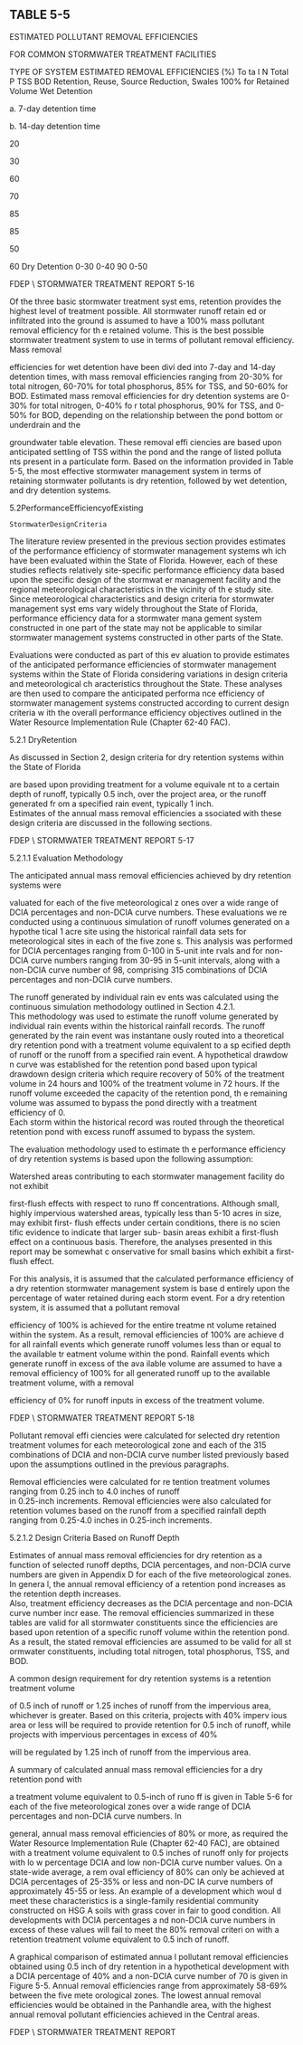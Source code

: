 ## TABLE  5-5 
 

 ESTIMATED  POLLUTANT  REMOVAL  EFFICIENCIES 

 FOR  COMMON  STORMWATER  TREATMENT  FACILITIES
 
 
TYPE  OF  SYSTEM 
ESTIMATED  REMOVAL  EFFICIENCIES  (%) 
To ta l N 
Total  P 
TSS 
BOD 
Retention, Reuse, 
Source Reduction, Swales 100% for Retained Volume 
 Wet Detention 

 

a.  7-day detention time 

b.  14-day detention time 
 
 
20 

30 
 
 
60 

70 
 
 
85 

85 
 
 
50 

60 
Dry Detention 0-30 0-40 90 0-50 
 

FDEP \ STORMWATER  TREATMENT  REPORT 
5-16 
 
 
Of the three basic stormwater treatment syst
ems, retention provides the highest level of 
treatment possible.  All stormwater runoff retain
ed or infiltrated into 
the ground is assumed to 
have a 100% mass pollutant removal efficiency for th
e retained volume.  This is the best possible 
stormwater treatment system to use in terms of pollutant removal efficiency.  Mass removal 

efficiencies for wet detention have been divi
ded into 7-day and 14-day detention times, with 
mass removal efficiencies ranging from 20-30% 
for total nitrogen, 60-70% for total phosphorus, 
85% for TSS, and 50-60% for BOD.  Estimated 
mass removal efficiencies for dry detention 
systems are 0-30% for total nitrogen, 0-40% fo
r total phosphorus, 90% for TSS, and 0-50% for 
BOD, depending on the relationship between the pond bottom or underdrain and the 

groundwater table elevation.  These removal effi
ciencies are based upon anticipated settling of 
TSS within the pond and the range of listed polluta
nts present in a particulate form.  Based on 
the information provided in Table 5-5, the most 
effective stormwater management system in 
terms of retaining stormwater pollutants is 
dry retention, followed by wet detention, and dry 
detention systems.   
 
 
   5.2PerformanceEfficiencyofExisting
 
    StormwaterDesignCriteria
 
 
 The literature review presented in the previous
 section provides estimates of the performance 
efficiency of stormwater management systems wh
ich have been evaluated within the State of 
Florida.  However, each of these studies reflects 
relatively site-specific performance efficiency data 
based upon the specific design of the stormwat
er management facility and the regional 
meteorological characteristics in the vicinity of th
e study site.  Since meteorological characteristics 
and design criteria for stormwater management syst
ems vary widely throughout the State of Florida, 
performance efficiency data for a stormwater mana
gement system constructed in one part of the 
state may not be applicable to similar stormwater 
management systems constructed in other parts of 
the State. 

 

 Evaluations were conducted as part of this ev
aluation to provide estimates of the anticipated 
performance efficiencies of stormwater management
 systems within the State of Florida considering 
variations in design criteria and meteorological ch
aracteristics throughout the State.  These analyses 
are then used to compare the anticipated performa
nce efficiency of stormwater management systems 
constructed according to current design criteria w
ith the overall performance efficiency objectives 
outlined in the Water Resource Implementation Rule (Chapter 62-40 FAC).   

 

 
5.2.1 DryRetention
 
 
 As discussed in Section 2, design criteria for dry retention systems within the State of Florida 

are based upon providing treatment for a volume equivale
nt to a certain depth 
of runoff, typically 0.5 
inch, over the project area, or the runoff generated fr
om a specified rain event, typically 1 inch.   
Estimates of the annual mass removal efficiencies a
ssociated with these design criteria are discussed 
in the following sections. 

FDEP \ STORMWATER  TREATMENT  REPORT 
5-17 
 

 
 
5.2.1.1  Evaluation Methodology
 
 
 The anticipated annual mass removal efficiencies achieved by dry retention systems were 

valuated for each of the five meteorological z
ones over a wide range of DCIA percentages and 
non-DCIA curve numbers.  These evaluations we
re conducted using a continuous simulation of 
runoff volumes generated on a hypothe
tical 1 acre site using the historical rainfall data sets for 
meteorological sites in each of the five zone
s.  This analysis was performed for DCIA 
percentages ranging from 0-100 in 5-unit inte
rvals and for non-DCIA curve numbers ranging 
from 30-95 in 5-unit intervals, along with 
a non-DCIA curve number of 98, comprising 315 
combinations of DCIA percentages and non-DCIA curve numbers. 

 

 The runoff generated by individual rain ev
ents was calculated using the continuous 
simulation methodology outlined in Section 4.2.1.  
This methodology was used to estimate the 
runoff volume generated by individual rain events 
within the historical rainfall records.  The 
runoff generated by the rain event was instantane
ously routed into a theoretical dry retention 
pond with a treatment volume equivalent to a sp
ecified depth of runoff or the runoff from a 
specified rain event.  A hypothetical drawdow
n curve was established for the retention pond 
based upon typical drawdown design 
criteria which require recovery of 50% of the treatment 
volume in 24 hours and 100% of the treatment 
volume in 72 hours.  If the runoff volume 
exceeded the capacity of the retention pond, th
e remaining volume was assumed to bypass the 
pond directly with a treatment efficiency of 0.  
Each storm within the historical record was 
routed through the theoretical retention pond with excess runoff assumed to bypass the system. 

 

 The evaluation methodology used to estimate th
e performance efficiency of dry retention 
systems is based upon the following assumption: 

 
 

Watershed areas contributing to each stormwater management facility do not exhibit 

first-flush effects with respect to runo
ff concentrations.  Although small, highly 
impervious watershed areas, typically less than 
5-10 acres in size, may exhibit first- flush 
effects under certain conditions, there is no scien
tific evidence to indicate that larger sub-
basin areas exhibit a first-flush effect on a 
continuous basis.  Therefore, the analyses 
presented in this report may be somewhat c
onservative for small basins which exhibit a 
first-flush effect.  
 
 
For this analysis, it is assumed that the 
calculated performance efficiency of a dry 
retention stormwater management system is base
d entirely upon the percentage of water retained 
during each storm event.  For a dry retention system, it is assumed that a pollutant removal 

efficiency of 100% is achieved for the entire treatme
nt volume retained within
  the  system.  As a 
result, removal efficiencies of 100% are achieve
d for all rainfall events which generate runoff 
volumes less than or equal to the available tr
eatment volume within the pond.  Rainfall events 
which generate runoff in excess of the ava
ilable volume are assumed to have a removal 
efficiency of 100% for all generated runoff up to the available treatment volume, with a removal 

efficiency of 0% for runoff inputs in excess of the treatment volume.   

FDEP \ STORMWATER  TREATMENT  REPORT 
5-18 
 

 
Pollutant removal effi ciencies were calculated for selected dry retention treatment 
volumes for each meteorological zone and each of
 the 315 combinations of DCIA and non-DCIA 
curve number listed previously based upon the assumptions outlined in the previous paragraphs. 

 Removal efficiencies were calculated  for  re
tention  treatment  volumes  ranging  from  0.25 
inch to  4.0 inches of  runoff  
in 0.25-inch increments.  Removal efficiencies were also calculated 
for retention volumes based on the runoff from
 a specified rainfall depth ranging from 0.25-4.0 
inches in 0.25-inch increments. 
 

 
 
5.2.1.2  Design Criteria Based on Runoff Depth
 
 
 Estimates of annual mass removal efficiencies 
for dry retention as a function of selected 
runoff depths, DCIA percentages, and non-DCIA
 curve numbers are given in Appendix D for 
each of the five meteorological zones.  In genera
l, the annual removal efficiency of a retention 
pond increases as the retention depth increases.  
Also, treatment efficiency decreases as the 
DCIA percentage and non-DCIA curve number incr
ease.  The removal efficiencies summarized 
in these tables are valid for all stormwater 
constituents since the efficiencies are based upon 
retention of a specific runoff volume within the 
retention pond.  As a result, the stated removal 
efficiencies are assumed to be valid for all st
ormwater constituents, including total nitrogen, total 
phosphorus, TSS, and BOD. 

 

 A common design requirement for dry retention systems is a retention treatment volume 

of 0.5 inch of runoff or 1.25 inches
 of runoff from the impervious area, whichever is greater. 
Based on this criteria, projects with 40% imperv
ious area or less will be required to provide 
retention for 0.5 inch of runoff, while projects with impervious percentages in excess of 40% 

will be regulated by 1.25 inch of runoff from the impervious area. 

 

 A summary of calculated annual mass removal efficiencies for a dry retention pond with 

a treatment volume equivalent to 0.5-inch of runo
ff is given in Table 5-6 for each of the five 
meteorological zones over a wide range of DCIA percentages and non-DCIA curve numbers.  In 

general, annual mass removal efficiencies of 
80% or more, as required the Water Resource 
Implementation  Rule  (Chapter  62-40 FAC), are 
obtained with a treatment volume equivalent to 
0.5 inches of runoff only for projects with lo
w percentage DCIA and low non-DCIA curve 
number values.  On a state-wide average, a rem
oval efficiency of 80% can only be achieved at 
DCIA percentages of 25-35% or less and non-DC
IA curve numbers of approximately 45-55 or 
less.  An example of a development which woul
d meet these characteristics is a single-family 
residential community constructed on HSG A soils
 with grass cover in fair to good condition. 
All developments with DCIA percentages a
nd non-DCIA curve numbers in excess of these 
values will fail to meet the 80% removal criteri
on with a retention treatment volume equivalent 
to 0.5 inch of runoff. 

 

 A graphical comparison of estimated annua
l pollutant removal efficiencies obtained 
using 0.5 inch of dry retention in a hypothetical 
development with a DCIA percentage of 40% 
and a non-DCIA curve number of 70 is given in 
Figure 5-5.  Annual removal efficiencies range 
from approximately 58-69% between the five mete
orological zones.  The lowest annual removal 
efficiencies would be obtained 
in the Panhandle area, with the highest annual removal pollutant 
efficiencies achieved in the Central areas. 

FDEP \ STORMWATER  TREATMENT  REPORT
